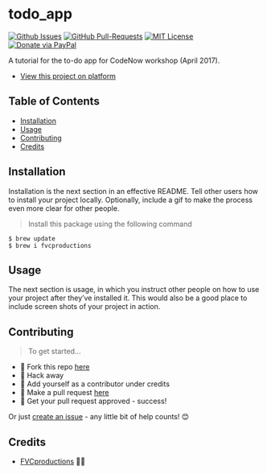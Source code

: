 # todo_app

[![Github Issues](https://img.shields.io/github/issues/fvcproductions/todo_app.svg?style=flat-square)](https://github.com/fvcproductions/todo_app/issues) [![GitHub  Pull-Requests](https://img.shields.io/github/issues-pr/fvcproductions/todo_app.svg?style=flat-square)](https://github.com/fvcproductions/todo_app/pulls) [![MIT License](http://img.shields.io/:license-mit-blue.svg?style=flat-square)](http://badges.mit-license.org) [![Donate via PayPal](https://img.shields.io/badge/Donate-PayPal-blue.svg?style=flat-square)](http://paypal.me/fvcproductions)

A tutorial for the to-do app for CodeNow workshop (April 2017).

- [View this project on platform](fvcproductions.github.io/todo_app)

## Table of Contents

- [Installation](#installation)
- [Usage](#usage)
- [Contributing](#contributing)
- [Credits](#credits)

## Installation

Installation is the next section in an effective README. Tell other users how to install your project locally. Optionally, include a gif to make the process even more clear for other people.

> Install this package using the following command

```shell
$ brew update
$ brew i fvcproductions
```

## Usage

The next section is usage, in which you instruct other people on how to use your project after they’ve installed it. This would also be a good place to include screen shots of your project in action.

## Contributing

> To get started...

- 🍴 Fork this repo [here](https://github.com/fvcproductions/todo_app#fork-destination-box)
- 🔨 Hack away
- 👥 Add yourself as a contributor under credits
- 🔧 Make a pull request [here](https://github.com/fvcproductions/todo_app/compare)
- 🎉 Get your pull request approved - success!

Or just [create an issue](https://github.com/fvcproductions/todo_app/issues) - any little bit of help counts! 😊

## Credits

- [FVCproductions](http://fvcproductions.com) 🍓🍫